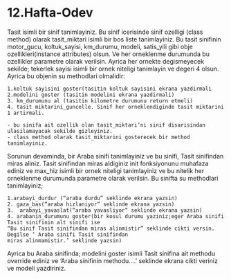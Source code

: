 # 12.Hafta-Odev
Tasit isimli bir sinif tanimlayiniz. Bu sinif icerisinde sinif ozelligi (class method) olarak tasit_miktari isimli bir bos liste tanimlayiniz.  Bu tasit sinifinin motor_gucu, koltuk_sayisi, km_durumu, modeli, satis_yili gibi obje ozellikleri(instance attributes) olsun. Ve her orneklenme durumunda bu ozellikler parametre olarak verilsin. Ayrica her ornekte degismeyecek sekilde; tekerlek sayisi isimli bir ornek niteligi tanimlayin ve degeri 4 olsun. 
Ayrica bu objenin  su methodlari olmalidir:

    1.koltuk sayisini goster(tasitin koltuk sayisini ekrana yazdirmali  
    2.modelini goster (tasitin modelini ekrana yazdirmali)
    3. km_durumunu al (tasitin kilometre durumunu return etmeli) 
    4. tasit miktarini_guncelle. Sinif her orneklendiginde tasit miktarini 1 artirmali.

    - bu sinifa ait ozellik olan tasit_miktari’ni sinif disarisindan ulasilamayacak sekilde gizleyiniz.
    - class method olarak tasit_miktarini gosterecek bir method tanimlayiniz.
  
Sorunun devaminda, bir Araba sinifi tanimlayiniz ve bu sinifi, Tasit sinifindan miras aliniz. Tasit sinifindan miras aldiginiz init fonksiyonunu muhafaza ediniz ve max_hiz isimli bir ornek niteligi tanimlayiniz ve bu nitelik her orneklenme durumunda parametre olarak verilsin.
Bu sinifta su methodlari tanimlayiniz;

    1.arabayi_durdur (“araba durdu” seklinde ekrana yazsin)
    2. gaza_bas(“araba hizlaniyor” seklinde ekrana yazsin)
    3.  arabayi_yavaslat(“araba yavasliyor” seklinde ekrana yazsin)
    4. arabanin_durumunu goster(bir kosul durumu yaziniz;eger Araba sinifi Tasit sinifinin alt sinifi ise 
    “Bu sinif Tasit sinifindan miras alinmistir” seklinde cikti versin. Degilse ‘ Araba sinifi Tasit sinifindan 
    miras alinmamistir.’ seklinde yazsin)
Ayrica bu Araba sinifinda; modelini goster isimli Tasit sinifina ait methodu override ediniz ve ‘Araba sinifinin methodu….’ seklinde ekrana cikti veriniz ve modeli yazdiriniz.
